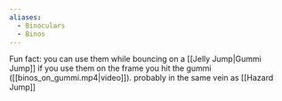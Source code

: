 ```yaml
---
aliases:
  - Binoculars
  - Binos
---
```

Fun fact: you can use them while bouncing on a [[Jelly Jump|Gummi Jump]] if you use them on the frame you hit the gummi ([[binos_on_gummi.mp4|video]]). probably in the same vein as [[Hazard Jump]]